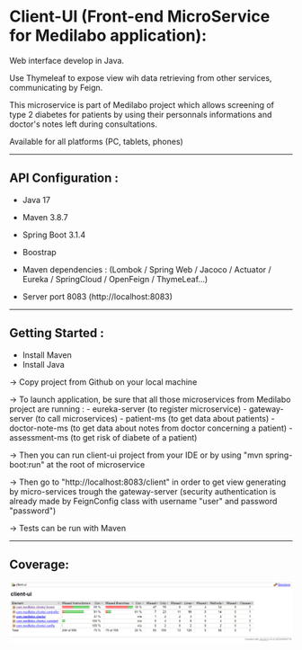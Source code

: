 
# Client-UI (Front-end MicroService for Medilabo application):

Web interface develop in Java.

Use Thymeleaf to expose view wih data retrieving from other services, communicating by Feign.

This microservice is part of Medilabo project which allows screening of type 2 diabetes for patients by using their personnals informations and doctor's notes left during consultations.

Available for all platforms (PC, tablets, phones)

-------------------------------------------------------------------------------------------------------------------------------------

## API Configuration :

- Java 17 
- Maven 3.8.7 
- Spring Boot 3.1.4
- Boostrap
- Maven dependencies : (Lombok / Spring Web / Jacoco / Actuator / Eureka / SpringCloud / OpenFeign / ThymeLeaf...)

- Server port 8083 (http://localhost:8083)

-------------------------------------------------------------------------------------------------------------------------------------

## Getting Started :

- Install Maven
- Install Java

-> Copy project from Github on your local machine

-> To launch application, be sure that all those microservices from Medilabo project are running :
     - eureka-server (to register microservice)
     - gateway-server (to call microservices)
     - patient-ms (to get data about patients)
     - doctor-note-ms (to get data about notes from doctor concerning a patient)
     - assessment-ms (to get risk of diabete of a patient)

-> Then you can run client-ui project from your IDE or by using "mvn spring-boot:run" at the root of microservice

-> Then go to "http://localhost:8083/client" in order to get view generating by micro-services trough the gateway-server (security authentication is already made by FeignConfig class with username "user" and password "password")

-> Tests can be run with Maven

-------------------------------------------------------------------------------------------------------------------------------------

## Coverage:

![Coverage](src/main/resources/static/images/client-uiCoverage.png)